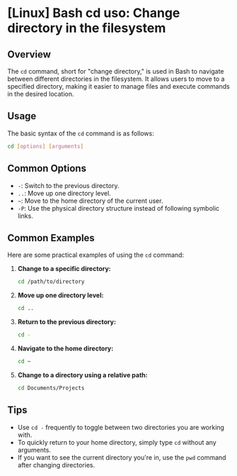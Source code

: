 # [Linux] Bash cd uso: Change directory in the filesystem

## Overview
The `cd` command, short for "change directory," is used in Bash to navigate between different directories in the filesystem. It allows users to move to a specified directory, making it easier to manage files and execute commands in the desired location.

## Usage
The basic syntax of the `cd` command is as follows:

```bash
cd [options] [arguments]
```

## Common Options
- `-`: Switch to the previous directory.
- `..`: Move up one directory level.
- `~`: Move to the home directory of the current user.
- `-P`: Use the physical directory structure instead of following symbolic links.

## Common Examples
Here are some practical examples of using the `cd` command:

1. **Change to a specific directory:**
   ```bash
   cd /path/to/directory
   ```

2. **Move up one directory level:**
   ```bash
   cd ..
   ```

3. **Return to the previous directory:**
   ```bash
   cd -
   ```

4. **Navigate to the home directory:**
   ```bash
   cd ~
   ```

5. **Change to a directory using a relative path:**
   ```bash
   cd Documents/Projects
   ```

## Tips
- Use `cd -` frequently to toggle between two directories you are working with.
- To quickly return to your home directory, simply type `cd` without any arguments.
- If you want to see the current directory you're in, use the `pwd` command after changing directories.